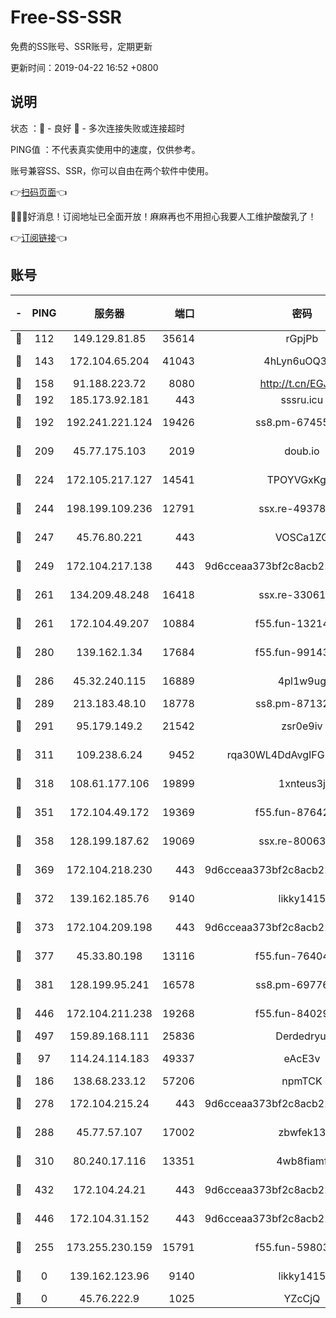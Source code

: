 # Free-SS-SSR

免费的SS账号、SSR账号，定期更新

更新时间：2019-04-22 16:52 +0800

## 说明

状态     ：🙂 - 良好 🙁 - 多次连接失败或连接超时

PING值   ：不代表真实使用中的速度，仅供参考。

账号兼容SS、SSR，你可以自由在两个软件中使用。

👉[扫码页面](https://liesauer.github.io/Free-SS-SSR/)👈

🎉🎉🎉好消息！订阅地址已全面开放！麻麻再也不用担心我要人工维护酸酸乳了！

👉[订阅链接](https://www.liesauer.net/yogurt/subscribe?ACCESS_TOKEN=DAYxR3mMaZAsaqUb)👈

## 账号

|-|PING|服务器|端口|密码|加密方式|区域|
|:----:|:----:|:-----:|-----:|:----:|:----:|:----:|
|🙂|112|149.129.81.85|35614|rGpjPb|rc4-md5|CN|
|🙂|143|172.104.65.204|41043|4hLyn6uOQ3hU|aes-256-cfb|JP|
|🙂|158|91.188.223.72|8080|http://t.cn/EGJIyrl|rc4-md5|RU|
|🙂|192|185.173.92.181|443|sssru.icu|rc4-md5|RU|
|🙂|192|192.241.221.124|19426|ss8.pm-67455656|aes-256-cfb|US|
|🙂|209|45.77.175.103|2019|doub.io|aes-128-ctr|SG|
|🙂|224|172.105.217.127|14541|TPOYVGxKglpi|aes-256-cfb|JP|
|🙂|244|198.199.109.236|12791|ssx.re-49378224|aes-256-cfb|US|
|🙂|247|45.76.80.221|443|VOSCa1ZG|aes-256-cfb|DE|
|🙂|249|172.104.217.138|443|9d6cceaa373bf2c8acb22e60b6a58be6|aes-256-cfb|US|
|🙂|261|134.209.48.248|16418|ssx.re-33061012|aes-256-cfb|US|
|🙂|261|172.104.49.207|10884|f55.fun-13214951|aes-256-cfb|SG|
|🙂|280|139.162.1.34|17684|f55.fun-99143275|aes-256-cfb|SG|
|🙂|286|45.32.240.115|16889|4pl1w9ug|aes-256-cfb|AU|
|🙂|289|213.183.48.10|18778|ss8.pm-87132354|rc4-md5|RU|
|🙂|291|95.179.149.2|21542|zsr0e9iv|aes-256-cfb|NL|
|🙂|311|109.238.6.24|9452|rqa30WL4DdAvgIFG6Fs3znzTa|aes-256-cfb|FR|
|🙂|318|108.61.177.106|19899|1xnteus3j|aes-256-cfb|FR|
|🙂|351|172.104.49.172|19369|f55.fun-87642151|aes-256-cfb|SG|
|🙂|358|128.199.187.62|19069|ssx.re-80063922|aes-256-cfb|SG|
|🙂|369|172.104.218.230|443|9d6cceaa373bf2c8acb22e60b6a58be6|aes-256-cfb|US|
|🙂|372|139.162.185.76|9140|likky1415|aes-256-cfb|DE|
|🙂|373|172.104.209.198|443|9d6cceaa373bf2c8acb22e60b6a58be6|aes-256-cfb|US|
|🙂|377|45.33.80.198|13116|f55.fun-76404127|aes-256-cfb|US|
|🙂|381|128.199.95.241|16578|ss8.pm-69776510|aes-256-cfb|SG|
|🙂|446|172.104.211.238|19268|f55.fun-84029225|aes-256-cfb|US|
|🙂|497|159.89.168.111|25836|Derdedryuj|chacha20|IN|
|🙂|97|114.24.114.183|49337|eAcE3v|chacha20-ietf|TW|
|🙂|186|138.68.233.12|57206|npmTCK|rc4-md5|US|
|🙂|278|172.104.215.24|443|9d6cceaa373bf2c8acb22e60b6a58be6|aes-256-cfb|US|
|🙂|288|45.77.57.107|17002|zbwfek13|aes-256-cfb|GB|
|🙂|310|80.240.17.116|13351|4wb8fiamf|aes-256-cfb|DE|
|🙂|432|172.104.24.21|443|9d6cceaa373bf2c8acb22e60b6a58be6|aes-256-cfb|US|
|🙂|446|172.104.31.152|443|9d6cceaa373bf2c8acb22e60b6a58be6|aes-256-cfb|US|
|🙁|255|173.255.230.159|15791|f55.fun-59803167|aes-256-cfb|US|
|🙁|0|139.162.123.96|9140|likky1415|aes-256-cfb|JP|
|🙁|0|45.76.222.9|1025|YZcCjQ|rc4-md5|JP|
